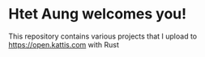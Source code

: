 # Htet Aung welcomes you!

This repository contains various projects that I upload to https://open.kattis.com with Rust
